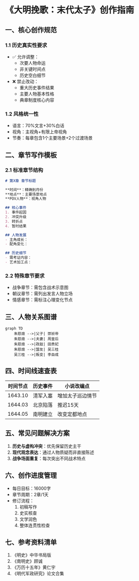 # 《大明挽歌：末代太子》创作指南

## 一、核心创作规范
### 1.1 历史真实性要求
- ✅ 允许调整：
  - 次要人物命运
  - 非关键时间点
  - 历史空白细节
- ❌ 禁止改动：
  - 重大历史事件结果
  - 主要人物基本性格
  - 典章制度核心内容

### 1.2 风格统一性
- 语言：70%文言+30%白话
- 视角：主视角+有限上帝视角
- 节奏：每章包含1个主要场景+2个过渡场景

## 二、章节写作模板
### 2.1 标准章节结构
```markdown
# 第X章 章节标题

**时间**：精确到月份  
**地点**：主要场景地点  
**POV人物**：视角人物  

## 核心事件
1. 事件起因
2. 冲突升级
3. 转折点
4. 暂时结果

## 人物发展
- 主角成长：
- 配角变化：

## 历史细节
- 需考证内容：
- 艺术加工点：
```

### 2.2 特殊章节要求
- 战争章节：需包含战术示意图
- 朝议章节：需列出发言人物立场
- 情感章节：需标注心理变化节点

## 三、人物关系图谱
```mermaid
graph TD
    朱慈烺 -->|父子| 崇祯帝
    朱慈烺 -->|夫妻| 周皇后
    朱慈烺 -->|政敌| 田贵妃
    朱慈烺 -->|盟友| 吴三桂
    吴三桂 -->|叛变| 李自成
```

## 四、时间线速查表
| 时间节点 | 历史事件 | 小说改编点 |
|---------|---------|-----------|
| 1643.10 | 清军入塞 | 增加太子巡边情节 |
| 1644.03 | 北京陷落 | 推迟15天 |
| 1644.05 | 南明建立 | 改变定都地点 |

## 五、常见问题解决方案
1. **历史与虚构冲突**：优先保留历史主干
2. **现代观念表达**：通过人物质疑而非直接陈述
3. **战争场面重复**：每次突出不同战术特点

## 六、创作进度管理
- 每日目标：16000字
- 章节周期：2章/1天
- 修订流程：
  1. 初稿写作
  2. 史实核查
  3. 文学润色
  4. 整体连贯性检查

## 七、参考资料清单
1. 《明史》中华书局版
2. 《南明史》顾诚
3. 《万历十五年》黄仁宇
4. 《明代军政研究》论文合集